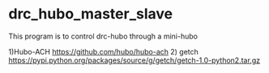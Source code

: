 drc_hubo_master_slave
=====================

This program is to control drc-hubo through a mini-hubo

1)Hubo-ACH
   https://github.com/hubo/hubo-ach
2) getch
   https://pypi.python.org/packages/source/g/getch/getch-1.0-python2.tar.gz
